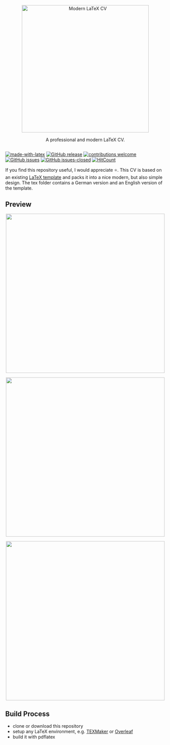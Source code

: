 <p align="center">
  <a href="https://github.com/philipempl/modern-latex-cv">
    <img alt="Modern LaTeX CV" title="CV" src="https://raw.githubusercontent.com/philem208/modern-latex-cv/master/resources/logo.jpg" width="400">
  </a>
</p>


<p align="center">
  A professional and modern LaTeX CV.
</p>


## 

[![made-with-latex](https://img.shields.io/badge/Made%20with-LaTeX-1f425f.svg)](https://www.latex-project.org/)
[![GitHub release](https://img.shields.io/github/release/philipempl/modern-latex-cv.svg)](https://GitHub.com/philipempl/modern-latex-cv/releases/)
[![contributions welcome](https://img.shields.io/badge/contributions-welcome-brightgreen.svg?style=flat)](https://github.com/philipempl/modern-latex-cv/issues)
[![GitHub issues](https://img.shields.io/github/issues/philipempl/modern-latex-cv.svg)](https://GitHub.com/philipempl/modern-latex-cv/issues/)
[![GitHub issues-closed](https://img.shields.io/github/issues-closed/philipempl/modern-latex-cv.svg)](https://GitHub.com/philipempl/modern-latex-cv.js/issues?q=is%3Aissue+is%3Aclosed)
[![HitCount](http://hits.dwyl.com/philem/modern-latex-cv.svg)](http://hits.dwyl.com/philem/modern-latex-cv)



If you find this repository useful, I would appreciate :star:. This CV is based on an existing [LaTeX template](https://www.xm1math.net/texmaker/) and packs it into a nice modern, but also simple design. The tex folder contains a German version and an English version of the template. 

## Preview
<p align="center">
  <img src = "https://raw.githubusercontent.com/philem208/modern-latex-cv/master/resources/cover_letter.jpg" width=500>
</p>
<p align="center">
  <img src = "https://raw.githubusercontent.com/ZenKyma/modern-latex-cv/blob/master/resources/cv-1.jpg" width=500>
</p>
<p align="center">
  <img src = "https://raw.githubusercontent.com/ZenKyma/modern-latex-cv/master/resources/cv-2.jpg" width=500>
</p>



## Build Process

- clone or download this repository
- setup any LaTeX environment,  e.g. [TEXMaker](https://www.xm1math.net/texmaker/) or [Overleaf](https://de.overleaf.com/project/new/template/18551?id=52307932&latexEngine=pdflatex&mainFile=main.tex&templateName=modern-latex-cv&texImage=texlive-full%3A2021.1) 
- build it with pdflatex
